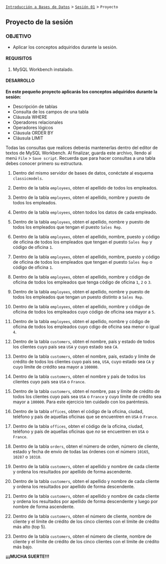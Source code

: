 [`Introducción a Bases de Datos`](../../Readme.md) > [`Sesión 01`](../Readme.md) > `Proyecto`
	
## Proyecto de la sesión

### OBJETIVO 

- Aplicar los conceptos adquiridos durante la sesión.

#### REQUISITOS 

1. MySQL Workbench instalado.

#### DESARROLLO

**En este pequeño proyecto aplicarás los conceptos adquiridos durante la sesión:**

- Descripción de tablas  
- Consulta de los campos de una tabla  
- Cláusula WHERE  
- Operadores relacionales  
- Operadores lógicos  
- Cláusula ORDER BY  
- Cláusula LIMIT  

Todas las consultas que realices deberás mantenerlas dentro del editor de textos de MySQL Workbench. Al finalizar, guarda este archivo, llendo al menú `File` > `Save script`. Recuerda que para hacer consultas a una tabla debes conocer primero su estructura.

1. Dentro del mismo servidor de bases de datos, conéctate al esquema `classicmodels`.

2. Dentro de la tabla `employees`, obten el apellido de todos los empleados.

3. Dentro de la tabla `employees`, obten el apellido, nombre y puesto de todos los empleados.

4. Dentro de la tabla `employees`, obten todos los datos de cada empleado.

5. Dentro de la tabla `employees`, obten el apellido, nombre y puesto de todos los empleados que tengan el puesto `Sales Rep`.

6. Dentro de la tabla `employees`, obten el apellido, nombre, puesto y código de oficina de todos los empleados que tengan el puesto `Sales Rep` y código de oficina `1`.

7. Dentro de la tabla `employees`, obten el apellido, nombre, puesto y código de oficina de todos los empleados que tengan el puesto `Sales Rep` o código de oficina `1`.

8. Dentro de la tabla `employees`, obten el apellido, nombre y código de oficina de todos los empleados que tenga código de oficina `1`, `2` o `3`.

9. Dentro de la tabla `employees`, obten el apellido, nombre y puesto de todos los empleados que tengan un puesto distinto a `Sales Rep`.

10. Dentro de la tabla `employees`, obten el apellido, nombre y código de oficina de todos los empleados cuyo código de oficina sea mayor a `5`.

11. Dentro de la tabla `employees`, obten el apellido, nombre y código de oficina de todos los empleados cuyo cdigo de oficina sea menor o igual `4`.

12. Dentro de la tabla `customers`, obten el nombre, país y estado de todos los clientes cuyo país sea `USA` y cuyo estado sea `CA`.

13. Dentro de la tabla `customers`, obten el nombre, país, estado y límite de crédito de todos los clientes cuyo país sea, `USA`, cuyo estado sea `CA` y cuyo límite de crédito sea mayor a `100000`.

14. Dentro de la tabla `customers`, obten el nombre y país de todos los clientes cuyo país sea `USA` o `France`.

15. Dentro de la tabla `customers`, obten el nombre, pas y límite de crédito de todos los clientes cuyo país sea `USA` o `France` y cuyo límite de crédito sea mayor a `100000`. Para este ejercicio ten cuidado con los paréntesis.

16. Dentro de la tabla `offices`, obten el código de la oficina, ciudad, teléfono y país de aquellas oficinas que se encuentren en `USA` o `France`.

17. Dentro de la tabla `offices`, obten el código de la oficina, ciudad, teléfono y país de aquellas oficinas que *no* se encuentren en `USA` o `France`.

18. Dentro de la tabla `orders`, obten el número de orden, número de cliente, estado y fecha de envío de todas las órdenes con el número `10165`, `10287` o `10310`.

19. Dentro de la tabla `customers`, obten el apellido y nombre de cada cliente y ordena los resultados por apellido de forma ascendente.

20. Dentro de la tabla `customers`, obten el apellido y nombre de cada cliente y ordena los resultados por apellido de forma descendente.

21. Dentro de la tabla `customers`, obten el apellido y nombre de cada cliente y ordena los resultados por apellido de forma descendente y luego por nombre de forma ascendente.

22. Dentro de la tabla `customers`, obten el número de cliente, nombre de cliente y el límite de crédito de los cinco clientes con el límite de crédito más alto (top 5).

23. Dentro de la tabla `customers`, obten el número de cliente, nombre de cliente y el límite de crédito de los cinco clientes con el límite de crédito más bajo.

**¡¡¡MUCHA SUERTE!!!**

